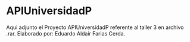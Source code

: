 # APIUniversidadP
Aqui adjunto el Proyecto APIUniversidadP referente al taller 3 en archivo .rar.
Elaborado por: Eduardo Aldair Farias Cerda.
